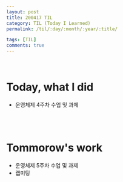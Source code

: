 ```yaml
---
layout: post
title: 200417 TIL
category: TIL (Today I Learned)
permalink: /til/:day/:month/:year/:title/

tags: [TIL]
comments: true
---
```

<br/>

# Today, what I did
- 운영체제 4주차 수업 및 과제


<br/>
<br/>

# Tommorow's work
- 운영체제 5주차 수업 및 과제
- 랩미팅

